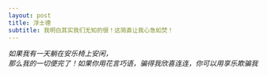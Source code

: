 ```yaml
---
layout: post
title: 浮士德
subtitle: 我明白其实我们无知的很！这简直让我心急如焚！
---
```


*如果我有一天躺在安乐椅上安闲，  
那么我的一切便完了！如果你用花言巧语，骗得我欣喜连连，你可以用享乐欺骗我*
